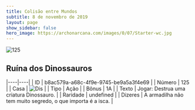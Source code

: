 ```yaml
---
title: Colisão entre Mundos
subtitle: 8 de novembro de 2019
layout: page
show_sidebar: false
hero_image: https://archonarcana.com/images/0/07/Starter-wc.jpg
---
```


![125](https://cdn.keyforgegame.com/media/card_front/pt/452_125_RR7RJQV6HJHH_pt.png)

## Ruína dos Dinossauros

|----|----|
| ID | b8ac579a-a68c-4f9e-9745-be9a5a3f4e69 |
| Número | 125 |
| Casa | ![Dis](https://archonarcana.com/images/thumb/e/e8/Dis.png/22px-Dis.png "Dis") |
| Tipo | Ação |
| Bônus | 1A |
| Texto | Jogar: Destrua uma criatura Dinossauro. |
| Raridade | undefined |
| Dizeres | A armadilha não tem muito segredo,  o que importa é a isca. |